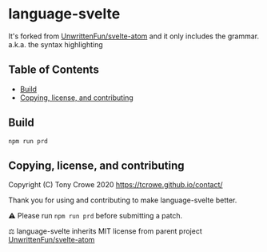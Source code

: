# language-svelte

It's forked from [UnwrittenFun/svelte-atom](https://github.com/UnwrittenFun/svelte-atom) and it only includes the grammar. a.k.a. the syntax highlighting

## Table of Contents

+ [Build](#build)
+ [Copying, license, and contributing](#copying-license-and-contributing)

## Build

`npm run prd`

## Copying, license, and contributing

Copyright (C) Tony Crowe 2020 <https://tcrowe.github.io/contact/>

Thank you for using and contributing to make language-svelte better.

⚠️ Please run `npm run prd` before submitting a patch.

⚖️ language-svelte inherits MIT license from parent project [UnwrittenFun/svelte-atom](https://github.com/UnwrittenFun/svelte-atom)